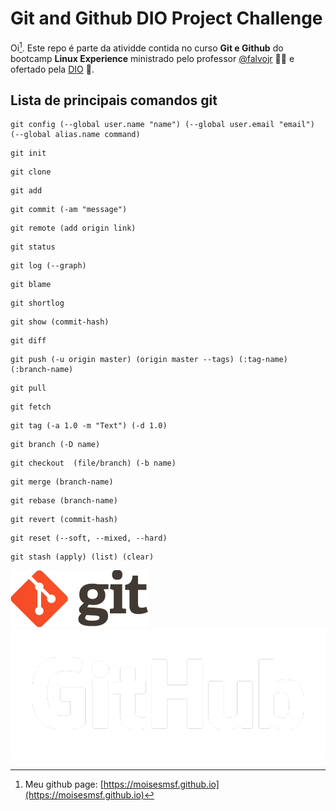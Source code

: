 # Git and Github DIO Project Challenge
Oi[^1]. 
Este repo é parte da atividde contida no curso **Git e Github** do bootcamp **Linux Experience** ministrado pelo professor [@falvojr](https://github.com/falvojr) :man_teacher: e ofertado pela [DIO](https://www.dio.me) :school:.

## Lista de principais comandos git
```
git config (--global user.name "name") (--global user.email "email") (--global alias.name command)
```
```
git init
```
```
git clone
```
```
git add
```
```
git commit (-am "message")
```
```
git remote (add origin link)
```
```
git status
```
```
git log (--graph)
```
```
git blame
```
```
git shortlog
```
```
git show (commit-hash)
```
```
git diff
```
```
git push (-u origin master) (origin master --tags) (:tag-name) (:branch-name)
```
```
git pull
```
```
git fetch
```
```
git tag (-a 1.0 -m "Text") (-d 1.0)
```
```
git branch (-D name)
```
```
git checkout  (file/branch) (-b name)
```
```
git merge (branch-name)
```
```
git rebase (branch-name)
```
```
git revert (commit-hash)
```
```
git reset (--soft, --mixed, --hard)
```
```
git stash (apply) (list) (clear)
```

![Git logo](/assets/img/logo-git-2x.png)
![Github logo](/assets/img/GitHub_Logo_White.png)

[^1]: Meu github page: [https://moisesmsf.github.io](https://moisesmsf.github.io)
